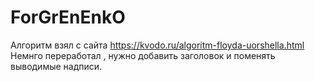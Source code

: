 # ForGrEnEnkO
Алгоритм взял с сайта <https://kvodo.ru/algoritm-floyda-uorshella.html>
Немнго переработал , нужно добавить заголовок и поменять выводимые надписи.
